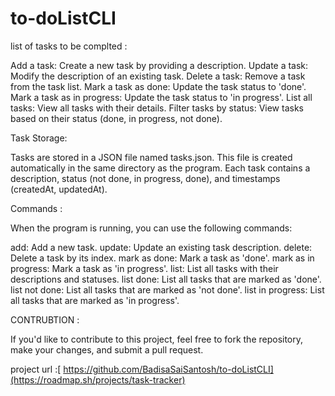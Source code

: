 # to-doListCLI
list of tasks to be complted :

Add a task: Create a new task by providing a description.
Update a task: Modify the description of an existing task.
Delete a task: Remove a task from the task list.
Mark a task as done: Update the task status to 'done'.
Mark a task as in progress: Update the task status to 'in progress'.
List all tasks: View all tasks with their details.
Filter tasks by status: View tasks based on their status (done, in progress, not done).

Task Storage:

Tasks are stored in a JSON file named tasks.json. This file is created automatically in the same directory as the program.
Each task contains a description, status (not done, in progress, done), and timestamps (createdAt, updatedAt).


Commands :

When the program is running, you can use the following commands:

add: Add a new task.
update: Update an existing task description.
delete: Delete a task by its index.
mark as done: Mark a task as 'done'.
mark as in progress: Mark a task as 'in progress'.
list: List all tasks with their descriptions and statuses.
list done: List all tasks that are marked as 'done'.
list not done: List all tasks that are marked as 'not done'.
list in progress: List all tasks that are marked as 'in progress'.


CONTRUBTION :

If you'd like to contribute to this project, feel free to fork the repository, make your changes, and submit a pull request.


project url :[ https://github.com/BadisaSaiSantosh/to-doListCLI](https://roadmap.sh/projects/task-tracker)
